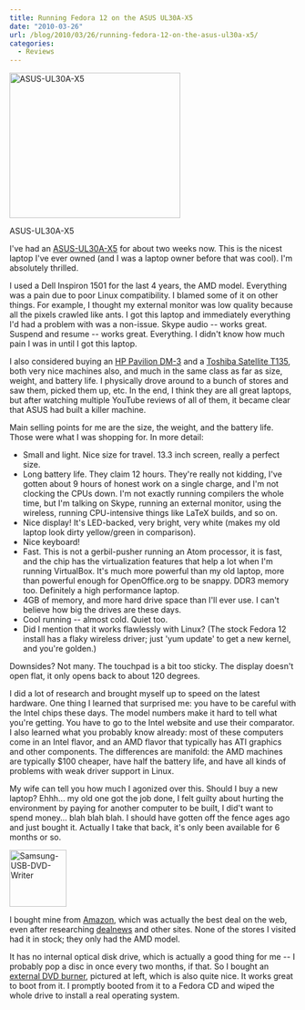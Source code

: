 ```yaml
---
title: Running Fedora 12 on the ASUS UL30A-X5
date: "2010-03-26"
url: /blog/2010/03/26/running-fedora-12-on-the-asus-ul30a-x5/
categories:
  - Reviews
---
```

<div id="attachment_1694" class="wp-caption alignleft" style="width: 310px"><a href="{{< amz B002P3KMVC >}}"><img src="/media/2010/03/ASUS-UL30A-X5-300x255.jpg" alt="ASUS-UL30A-X5" title="ASUS-UL30A-X5" width="300" height="255" class="size-medium wp-image-1694" /></a><p class="wp-caption-text">ASUS-UL30A-X5</p></div><p>I've had an <a href="{{< amz B002P3KMVC >}}">ASUS-UL30A-X5</a> for about two weeks now.  This is the nicest laptop I've ever owned (and I was a laptop owner before that was cool).  I'm absolutely thrilled.</p>

<p>I used a Dell Inspiron 1501 for the last 4 years, the AMD model.  Everything was a pain due to poor Linux compatibility.  I blamed some of it on other things.  For example, I thought my external monitor was low quality because all the pixels crawled like ants.  I got this laptop and immediately everything I'd had a problem with was a non-issue. Skype audio -- works great.  Suspend and resume -- works great.  Everything.  I didn't know how much pain I was in until I got this laptop.</p>

<p>I also considered buying an <a href="{{< amz B00318CG8M >}}">HP Pavilion DM-3</a> and a <a href="{{< amz B002OOWC06 >}}">Toshiba Satellite T135</a>, both very nice machines also, and much in the same class as far as size, weight, and battery life.  I physically drove around to a bunch of stores and saw them, picked them up, etc.  In the end, I think they are all great laptops, but after watching multiple YouTube reviews of all of them, it became clear that ASUS had built a killer machine.</p>

<p>Main selling points for me are the size, the weight, and the battery life.  Those were what I was shopping for.  In more detail:</p>

<ul>
<li>Small and light.  Nice size for travel. 13.3 inch screen, really a perfect size.</li>
<li>Long battery life.  They claim 12 hours.  They're really not kidding, I've gotten about 9 hours of honest work on a single charge, and I'm not clocking the CPUs down.  I'm not exactly running compilers the whole time, but I'm talking on Skype, running an external monitor, using the wireless, running CPU-intensive things like LaTeX builds, and so on.</li>
<li>Nice display!  It's LED-backed, very bright, very white (makes my old laptop look dirty yellow/green in comparison).</li>
<li>Nice keyboard!</li>
<li>Fast.  This is not a gerbil-pusher running an Atom processor, it is fast, and the chip has the virtualization features that help a lot when I'm running VirtualBox.  It's much more powerful than my old laptop, more than powerful enough for OpenOffice.org to be snappy. DDR3 memory too.  Definitely a high performance laptop.</li>
<li>4GB of memory, and more hard drive space than I'll ever use.  I can't believe how big the drives are these days.</li>
<li>Cool running -- almost cold.  Quiet too.</li>
<li>Did I mention that it works flawlessly with Linux? (The stock Fedora 12 install has a flaky wireless driver; just 'yum update' to get a new kernel, and you're golden.)</li>
</ul>

<p>Downsides?  Not many.  The touchpad is a bit too sticky.  The display doesn't open flat, it only opens back to about 120 degrees.</p>

<p>I did a lot of research and brought myself up to speed on the latest hardware.  One thing I learned that surprised me: you have to be careful with the Intel chips these days.  The model numbers make it hard to tell what you're getting.  You have to go to the Intel website and use their comparator.  I also learned what you probably know already: most of these computers come in an Intel flavor, and an AMD flavor that typically has ATI graphics and other components.  The differences are manifold: the AMD machines are typically $100 cheaper, have half the battery life, and have all kinds of problems with weak driver support in Linux.</p>

<p>My wife can tell you how much I agonized over this.  Should I buy a new laptop?  Ehhh... my old one got the job done, I felt guilty about hurting the environment by paying for another computer to be built, I did't want to spend money... blah blah blah.  I should have gotten off the fence ages ago and just bought it.  Actually I take that back, it's only been available for 6 months or so.</p>

<a href="{{< amz B002C1BBU8 >}}"><a href="/media/2010/03/Samsung-USB-DVD-Writer-e1269655480766.jpg"><img src="/media/2010/03/Samsung-USB-DVD-Writer-e1269655480766.jpg" alt="Samsung-USB-DVD-Writer" title="Samsung-USB-DVD-Writer" width="100" height="100" class="alignleft size-full wp-image-1699" /></a></a><p>I bought mine from <a href="{{< amz B002P3KMVC >}}">Amazon</a>, which was actually the best deal on the web, even after researching <a href="http://www.dealnews.com/">dealnews</a> and other sites.  None of the stores I visited had it in stock; they only had the AMD model.</p>

<p>It has no internal optical disk drive, which is actually a good thing for me -- I probably pop a disc in once every two months, if that.  So I bought an <a href="{{< amz B002C1BBU8 >}}">external DVD burner</a>, pictured at left, which is also quite nice.  It works great to boot from it.  I promptly booted from it to a Fedora CD and wiped the whole drive to install a real operating system.</p>


